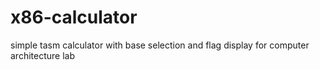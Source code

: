 # x86-calculator
simple tasm calculator with base selection and flag display for computer architecture lab
